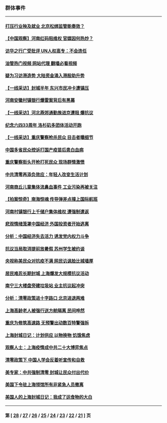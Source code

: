 ### 群体事件
---
#### [打压行业殃及就业 北京松绑监管能奏效？](../../pages/ncid279/n13761130.md?06210445) 
#### [【中国观察】河南红码阻维权 官媒因何热炒？](../../pages/ncid279/n13760146.md?06210445) 
#### [访华之行广受批评 UN人权高专：不会连任](../../pages/ncid279/n13758655.md?06210445) 
#### [油管热门视频 网站代理 翻墙必看视频](http://209.222.30.114:81/youtube.html?06210445)
#### [疑为习访港造势 大陆资金涌入港股助升势](../../pages/ncid279/n13756127.md?06210445) 
#### [【一线采访】封城半年 东兴市民冲卡遭镇压](../../pages/ncid279/n13754277.md?06210445) 
#### [河南安徽村镇银行爆雷案背后有黑幕](../../pages/ncid279/n13754230.md?06210445) 
#### [【一线采访】河北燕郊通勤族进京遭阻 爆抗议](../../pages/ncid279/n13749999.md?06210445) 
#### [纪念六四33周年 洛杉矶多团体活动开跑](../../pages/ncid279/n13749760.md?06210445) 
#### [【一线采访】重庆警察枪杀民众 目击者曝细节](../../pages/ncid279/n13749360.md?06210445) 
#### [中国多省民众控诉打国产疫苗后患白血病](../../pages/ncid279/n13748740.md?06210445) 
#### [重庆警察街头开枪打死民众 现场群情激愤](../../pages/ncid279/n13749070.md?06210445) 
#### [中共清零再添负效应：年轻人改变生活计划](../../pages/ncid279/n13748102.md?06210445) 
#### [河南商丘儿童集体流鼻血事件 工业污染再被关注](../../pages/ncid279/n13747065.md?06210445) 
#### [【拍案惊奇】南海惊魂 传导弹差点撞上国际航班](../../pages/ncid279/n13746784.md?06210445) 
#### [河南村镇银行上千储户集体维权 遭强制遣返](../../pages/ncid279/n13743906.md?06210445) 
#### [悲观情绪笼罩中国经济 外国投资者开始逃离](../../pages/ncid279/n13743825.md?06210445) 
#### [分析：中国经济失去活力 诱发党内权力斗争](../../pages/ncid279/n13740219.md?06210445) 
#### [抗议当局取消提前放暑假 苏州学生被约谈](../../pages/ncid279/n13738981.md?06210445) 
#### [央视称美民众对抗疫不满 网民讥讽脸比城墙厚](../../pages/ncid279/n13738685.md?06210445) 
#### [居民难忍长期封城 上海爆发大规模抗议活动](../../pages/ncid279/n13724894.md?06210445) 
#### [南宁三大楼盘旁建垃圾站 业主抗议起冲突](../../pages/ncid279/n13723244.md?06210445) 
#### [分析：清零政策进十字路口 北京进退两难](../../pages/ncid279/n13722760.md?06210445) 
#### [上海高龄老人被强行送方舱隔离 民间哗然](../../pages/ncid279/n13717318.md?06210445) 
#### [重庆为修筑高速路 无预警出动数百特警强拆](../../pages/ncid279/n13716893.md?06210445) 
#### [上海封城日记：计划供应 以物换物 饥饿焦虑](../../pages/ncid279/n13715646.md?06210445) 
#### [观察人士：上海疫情成中共二十大博弈焦点](../../pages/ncid279/n13713349.md?06210445) 
#### [清零政策下 中国人学会反着听宣传和自救](../../pages/ncid279/n13711002.md?06210445) 
#### [美专家：中共强制清零 封城让民众付出代价](../../pages/ncid279/n13709482.md?06210445) 
#### [美国下令驻上海领馆所有非紧急人员撤离](../../pages/ncid279/n13709373.md?06210445) 
#### [美国人的上海封城日记：我成了运食物的大白](../../pages/ncid279/n13707573.md?06210445) 

---
#### 第 [ [28](./28.md?06210445) / [27](./27.md?06210445) / [26](./26.md?06210445) / [25](./25.md?06210445) / [24](./24.md?06210445) / [23](./23.md?06210445) / [22](./22.md?06210445) / [21](./21.md?06210445) ] 页
